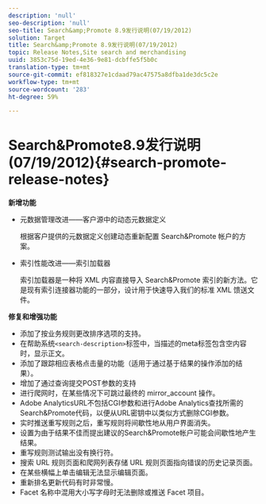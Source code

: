 ```yaml
---
description: 'null'
seo-description: 'null'
seo-title: Search&amp;Promote 8.9发行说明(07/19/2012)
solution: Target
title: Search&amp;Promote 8.9发行说明(07/19/2012)
topic: Release Notes,Site search and merchandising
uuid: 3853c75d-19ed-4e36-9e81-dcbffe5f5b0c
translation-type: tm+mt
source-git-commit: ef818327e1cdaad79ac47575a8dfba1de3dc5c2e
workflow-type: tm+mt
source-wordcount: '283'
ht-degree: 59%

---
```



# Search&amp;Promote8.9发行说明(07/19/2012){#search-promote-release-notes}

**新增功能**

* 元数据管理改进——客户源中的动态元数据定义

   根据客户提供的元数据定义创建动态重新配置 Search&amp;Promote 帐户的方案。
* 索引性能改进——索引加载器

   索引加载器是一种将 XML 内容直接导入 Search&amp;Promote 索引的新方法。它是现有索引连接器功能的一部分，设计用于快速导入我们的标准 XML 馈送文件。

**修复和增强功能**

* 添加了按业务规则更改排序选项的支持。
* 在帮助系统`<search-description>`标签中，当描述的meta标签包含空内容时，显示正文。
* 添加了跟踪相应表格点击量的功能（适用于通过基于结果的操作添加的结果）。
* 增加了通过查询提交POST参数的支持
* 进行爬网时，在某些情况下可跳过最终的 mirror_account 操作。
* Adobe AnalyticsURL不包括CGI参数和进行Adobe Analytics查找所需的Search&amp;Promote代码，以便从URL密钥中以类似方式删除CGI参数。
* 实时推送重写规则之后，重写规则将间歇性地从用户界面消失。
* 设置为由于结果不佳而提出建议的Search&amp;Promote帐户可能会间歇性地产生结果。
* 重写规则测试输出没有换行符。
* 搜索 URL 规则页面和爬网列表存储 URL 规则页面指向错误的历史记录页面。
* 在某些横幅上单击编辑无法显示编辑页面。
* 重新排名更新代码有时非常慢。
* Facet 名称中混用大小写字母时无法删除或推送 Facet 项目。

